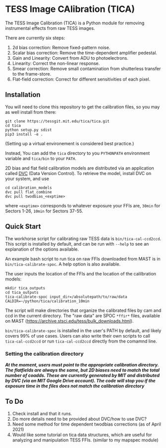 # TESS Image CAlibration (TICA)

The TESS Image Calibration (TICA) is a Python module for removing instrumental effects from raw TESS images.

There are currently six steps:

 1. 2d bias correction: Remove fixed-pattern noise.
 2. Scalar bias correction: Remove the time-dependent amplifier pedestal.
 3. Gain and Linearity: Convert from ADU to photoelectrons.
 4. Linearity: Correct the non-linear response.
 5. Smear correction:  Remove small contamination from shutterless transfer to the frame-store.
 6. Flat-field correction: Correct for different sensitivities of each pixel.


## Installation

You will need to clone this repository to get the calibration files, so you may as well install from there:

  ```
  git clone https://tessgit.mit.edu/tica/tica.git
  cd tica
  python setup.py sdist
  pip3 install -e .
  ```

(Setting up a virtual environement is considered best practice.)

Instead, You can  add the `tica` directory to you `PYTHONPATH` environment variable and `tica/bin` to your `PATH`.

2D bias and flat field calibration models are distributed via an application called [DVC](htpps://www.dvc.org) (Data Version Control).  To retrieve the model, install DVC on your system, and use 

```
cd calibration_models
dvc pull flat_combine
dvc pull twodbias_<exptime>
```

where `<exptime>` corresponds to whatever exposure your FFIs are, `30min` for Sectors 1-26, `10min` for Sectors 37-55.

## Quick Start

The workhorse script for calibrating raw TESS data is `bin/tica-cal-ccd2ccd`.  This script is installed by default, and can be run with `--help` to  see an explanation of the options available.  

An example bash script to run tica on raw FFIs downloaded from MAST is in `bin/tica-calibrate-spoc`.  A help option is also available. 

The user inputs the location of the FFIs and the location of the calilbration models:

```
mkdir tica_outputs
cd tica_outputs
tica-calibrate-spoc input_dir=/absolutepath/to/raw/data CALDIR=~/python/tica/calibration_10min
```

The script will make directories that organize the calibrated files by cam and ccd in the current directory.  The "raw data" are SPOC `*ffir*` files, available on MAST (https://archive.stsci.edu/tess/bulk_downloads.html).

`bin/tica-calibrate-spoc` is installed in the user's PATH by default, and likely covers 99% of use cases.  Users can also write their own scripts to call `tica-cal-ccd2ccd` or run `tica-cal-ccd2ccd` directly from the comamnd line.

### Setting the calibration directory

***At the moment, users must point to the appropriate calibration directory.  The flatfields are always the same, but 2D biases need to match the total number of coadds.  These are currently generated by MIT and distributed by DVC (via an MIT Google Drive account).  The code will stop you if the exposure time in the files does not match the calibration directory***


## To Do

1. Check install and that it runs.
2. Do more details need to be provided about DVC/how to use DVC?
3.  Need some method for time dependent twodbias corrections (as of April 2021)
4.  Would like some tutorial on tica data structures, which are useful for analyzing and manipulation TESS FFIs. (similar to my mapspec module)

